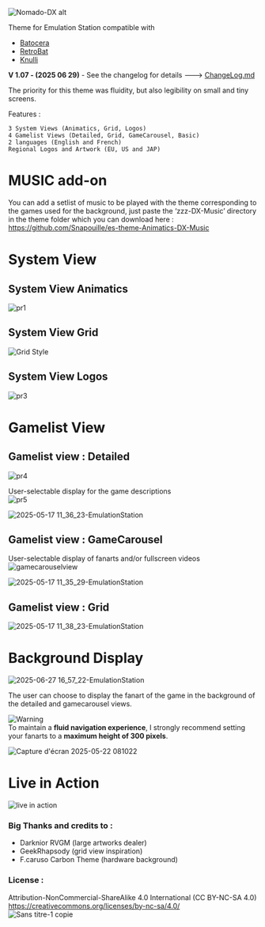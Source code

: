 ![Nomado-DX alt](https://github.com/user-attachments/assets/46aaa145-2fbc-471c-b37a-f99d24054380)


Theme for Emulation Station compatible with
- [Batocera](https://batocera.org/)
- [RetroBat](https://www.retrobat.org/)
- [Knulli](https://knulli.org/)

**V 1.07 - (2025 06 29)** - See the changelog for details ---> [ChangeLog.md](/ChangeLog.md)

The priority for this theme was fluidity, but also legibility on small and tiny screens.

Features :

    3 System Views (Animatics, Grid, Logos)
    4 Gamelist Views (Detailed, Grid, GameCarousel, Basic)
    2 languages (English and French)
    Regional Logos and Artwork (EU, US and JAP)
	

# MUSIC add-on
You can add a setlist of music to be played with the theme corresponding to the games used for the background, just paste the ‘zzz-DX-Music’ directory in the theme folder which you can download here : 
https://github.com/Snapouille/es-theme-Animatics-DX-Music

# System View

## System View Animatics
![pr1](https://github.com/user-attachments/assets/32723bf6-55dd-4a1c-91dd-5d51b15de7b3)


## System View Grid
![Grid Style](https://github.com/user-attachments/assets/0453b2bb-80a1-4d7d-9852-842f2e9bfd86)


## System View Logos
![pr3](https://github.com/user-attachments/assets/001b0e43-350d-45b3-8adc-6de62b336cc6)



# Gamelist View

## Gamelist view : Detailed
![pr4](https://github.com/user-attachments/assets/332ecb60-0c05-45d2-91fe-c7a90060d63a)  
  
User-selectable display for the game descriptions  
![pr5](https://github.com/user-attachments/assets/e81ca17b-a8d0-40c8-8dd8-9209c0cb0c6a)
  
![2025-05-17 11_36_23-EmulationStation](https://github.com/user-attachments/assets/fb3f69c7-544a-41ba-a4ab-10d5f1a9f5d0)
  
  
## Gamelist view : GameCarousel
User-selectable display of fanarts and/or fullscreen videos
![gamecarouselview](https://github.com/user-attachments/assets/c64f4a96-69d1-4813-b2f6-3e23d71fef5e)
  
![2025-05-17 11_35_29-EmulationStation](https://github.com/user-attachments/assets/ee691a67-c323-45da-bc86-4ceddb72c423)
  

## Gamelist view : Grid
  
![2025-05-17 11_38_23-EmulationStation](https://github.com/user-attachments/assets/ed43bfd7-fd4a-401d-a869-d66970db113c)
  


# Background Display

![2025-06-27 16_57_22-EmulationStation](https://github.com/user-attachments/assets/503cce15-c84d-4e02-99a3-970de5b5d69d)
  
The user can choose to display the fanart of the game in the background of the detailed and gamecarousel views.  

![Warning](https://img.shields.io/badge/Important-Fanart%20height%20300px%20max-red)  
To maintain a **fluid navigation experience**, I strongly recommend setting your fanarts to a **maximum height of 300 pixels**.

  
![Capture d'écran 2025-05-22 081022](https://github.com/user-attachments/assets/f8378ba9-29da-4510-ac7e-634fd3c402a0)

  
# Live in Action
![live in action](https://github.com/user-attachments/assets/e691bc98-a8a1-44a2-8182-e135519fbae4)
  
  

### Big Thanks and credits to :
- Darknior RVGM (large artworks dealer)
- GeekRhapsody (grid view inspiration)
- F.caruso Carbon Theme (hardware background)
  
  
### License :
Attribution-NonCommercial-ShareAlike 4.0 International (CC BY-NC-SA 4.0)  
https://creativecommons.org/licenses/by-nc-sa/4.0/  
![Sans titre-1 copie](https://github.com/user-attachments/assets/ab143e49-9fb6-4d75-a7ad-b97928454c27)
